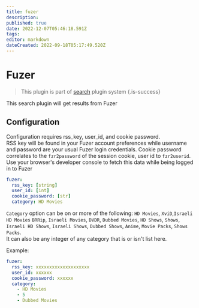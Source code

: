 ```yaml
---
title: fuzer
description: 
published: true
date: 2022-12-07T05:46:18.591Z
tags: 
editor: markdown
dateCreated: 2022-09-18T05:17:49.520Z
---
```


# Fuzer
> This plugin is part of [search](/Plugins/Searches) plugin system
{.is-success}

This search plugin will get results from Fuzer

## Configuration
Configuration requires rss_key, user_id, and cookie password.  
RSS key will be found in your Fuzer account preferences while username and password are your usual Fuzer login credentials. 
Cookie password correlates to the `fzr2password` of the session cookie, user id to `fzr2userid`. Use your browser's developer console to fetch this data while being logged in to Fuzer
```yaml
fuzer: 
  rss_key: [string]
  user_id: [int]
  cookie_password: [str]
  category: HD Movies
```
`Category` option can be on or more of the following: `HD Movies`, `XviD`,`Israeli HD Movies` `BRRip`, `Israeli Movies`, `DVDR`, `Dubbed Movies`, `HD Shows`, `Shows`, `Israeli HD Shows`, `Israeli Shows`, `Dubbed Shows`, `Anime`, `Movie Packs`, `Shows Packs`.<BR>
It can also be any integer of any category that is or isn't list here.
 
Example:
```yaml
fuzer: 
  rss_key: xxxxxxxxxxxxxxxxxxxx
  user_id: xxxxxx
  cookie_password: xxxxxx
  category:
    - HD Movies
    - 5 
    - Dubbed Movies
```